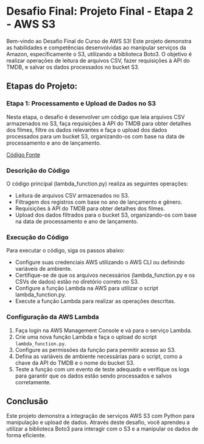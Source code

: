 # Desafio Final: Projeto Final - Etapa 2 - AWS S3

Bem-vindo ao Desafio Final do Curso de AWS S3! Este projeto demonstra as habilidades e competências desenvolvidas ao manipular serviços da Amazon, especificamente o S3, utilizando a biblioteca Boto3. O objetivo é realizar operações de leitura de arquivos CSV, fazer requisições à API do TMDB, e salvar os dados processados no bucket S3.

## Etapas do Projeto:

### Etapa 1: Processamento e Upload de Dados no S3

Nesta etapa, o desafio é desenvolver um código que leia arquivos CSV armazenados no S3, faça requisições à API do TMDB para obter detalhes dos filmes, filtre os dados relevantes e faça o upload dos dados processados para um bucket S3, organizando-os com base na data de processamento e ano de lançamento.

[Código Fonte](lambda_function.py)

### Descrição do Código

O código principal (lambda_function.py) realiza as seguintes operações:

- Leitura de arquivos CSV armazenados no S3.
- Filtragem dos registros com base no ano de lançamento e gênero.
- Requisições à API do TMDB para obter detalhes dos filmes.
- Upload dos dados filtrados para o bucket S3, organizando-os com base na data de processamento e ano de lançamento.

### Execução do Código

Para executar o código, siga os passos abaixo:

- Configure suas credenciais AWS utilizando o AWS CLI ou definindo variáveis de ambiente.
- Certifique-se de que os arquivos necessários (lambda_function.py e os CSVs de dados) estão no diretório correto no S3.
- Configure a função Lambda na AWS para utilizar o script lambda_function.py.
- Execute a função Lambda para realizar as operações descritas.

### Configuração da AWS Lambda

1. Faça login na AWS Management Console e vá para o serviço Lambda.
2. Crie uma nova função Lambda e faça o upload do script `lambda_function.py`.
3. Configure as permissões da função para permitir acesso ao S3.
4. Defina as variáveis de ambiente necessárias para o script, como a chave da API do TMDB e o nome do bucket S3.
5. Teste a função com um evento de teste adequado e verifique os logs para garantir que os dados estão sendo processados e salvos corretamente.

## Conclusão

Este projeto demonstra a integração de serviços AWS S3 com Python para manipulação e upload de dados. Através deste desafio, você aprendeu a utilizar a biblioteca Boto3 para interagir com o S3 e a manipular os dados de forma eficiente.
